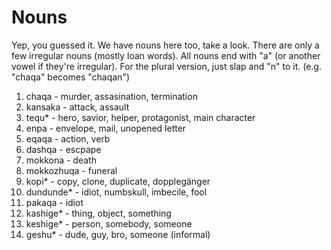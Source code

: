 # Nouns
Yep, you guessed it. We have nouns here too, take a look. There are only a few irregular nouns (mostly loan words). All nouns end with "a" (or another vowel if they're irregular). For the plural version, just slap and "n" to it. (e.g. "chaqa" becomes "chaqan")

1. chaqa - murder, assasination, termination
2. kansaka - attack, assault
3. tequ* - hero, savior, helper, protagonist, main character
4. enpa - envelope, mail, unopened letter
5. eqaqa - action, verb
6. dashqa - escpape
7. mokkona - death
8. mokkozhuqa - funeral
9. kopi* - copy, clone, duplicate, dopplegänger
10. dundunde* - idiot, numbskull, imbecile, fool
11. pakaqa - idiot
12. kashige* - thing, object, something
13. keshige* - person, somebody, someone
14. geshu* - dude, guy, bro, someone (informal)
